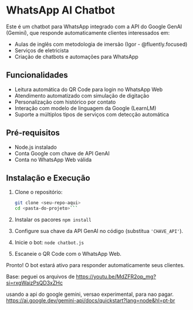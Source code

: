 # WhatsApp AI Chatbot

Este é um chatbot para WhatsApp integrado com a API do Google GenAI (Gemini), que responde automaticamente clientes interessados em:

- Aulas de inglês com metodologia de imersão (Igor - @fluently.focused)
- Serviços de eletricista
- Criação de chatbots e automações para WhatsApp

## Funcionalidades

- Leitura automática do QR Code para login no WhatsApp Web
- Atendimento automatizado com simulação de digitação
- Personalização com histórico por contato
- Interação com modelo de linguagem da Google (LearnLM)
- Suporte a múltiplos tipos de serviços com detecção automática

## Pré-requisitos

- Node.js instalado
- Conta Google com chave de API GenAI
- Conta no WhatsApp Web válida

## Instalação e Execução

1. Clone o repositório:
	```bash
	git clone <seu-repo-aqui>
	cd <pasta-do-projeto>```

2. Instalar os pacores
	```npm install```
	
3. Configure sua chave da API GenAI no código (substitua `'CHAVE_API'`).

4. Inicie o bot:
	```node chatbot.js```

5. Escaneie o QR Code com o WhatsApp Web.

Pronto! O bot estará ativo para responder automaticamente seus clientes.





Base:
peguei os arquivos de https://youtu.be/MdZFR2op_mg?si=rxgWaizPsQD3xZHc

usando a api do google gemini, versao experimental, para nao pagar.
https://ai.google.dev/gemini-api/docs/quickstart?lang=node&hl=pt-br
